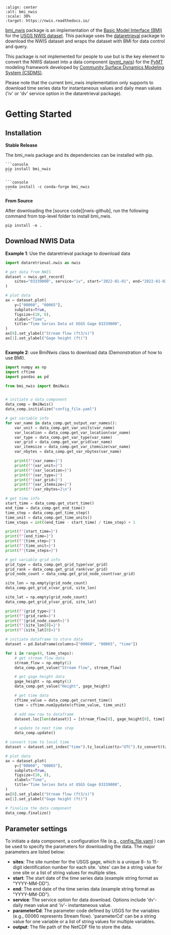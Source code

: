 ```{image} _static/bmi_nwis_logo.png
:align: center
:alt: bmi_nwis
:scale: 30%
:target: https://nwis.readthedocs.io/
```

[bmi_nwis][bmi_nwis-github] package is an implementation of the
[Basic Model Interface (BMI)][bmi-docs] for the [USGS NWIS dataset][nwis-link].
This package uses the [dataretrieval][dataretrieval] package
to download the NWIS dataset and wraps the dataset with BMI for data control and query.

This package is not implemented for people to use but is the key element to convert the NWIS dataset
into a data component ([pymt_nwis][pymt_nwis]) for
the [PyMT][pymt-docs] modeling framework developed by
[Community Surface Dynamics Modeling System (CSDMS)][csdms].

Please note that the current bmi_nwis implementation only supports to download time series data
for instantaneous values and daily mean values ('iv' or 'dv' service option in the dataretrieval package).

# Getting Started

## Installation

**Stable Release**

The bmi_nwis package and its dependencies can be installed with pip.

````{tab} pip
```console
pip install bmi_nwis
```
````

````{tab} conda
```console
conda install -c conda-forge bmi_nwis
```
````

**From Source**

After downloading the [source code][nwis-github], run the following command from top-level
folder to install bmi_nwis.

```console
pip install -e .
```

## Download NWIS Data


**Example 1**: Use the dataretrieval package to download data

```python
import dataretrieval.nwis as nwis

# get data from NWIS
dataset = nwis.get_record(
    sites="03339000", service="iv", start="2022-01-01", end="2022-01-03"
)

# plot data
ax = dataset.plot(
    y=["00060", "00065"],
    subplots=True,
    figsize=(10, 8),
    xlabel="Time",
    title="Time Series Data at USGS Gage 03339000",
)
ax[0].set_ylabel("Stream flow (ft3/s)")
ax[1].set_ylabel("Gage height (ft)")
```

```{image} _static/plot.png
```

**Example 2**: use BmiNwis class to download data (Demonstration of how to use BMI).

```python
import numpy as np
import cftime
import pandas as pd

from bmi_nwis import BmiNwis


# initiate a data component
data_comp = BmiNwis()
data_comp.initialize("config_file.yaml")

# get variable info
for var_name in data_comp.get_output_var_names():
    var_unit = data_comp.get_var_units(var_name)
    var_location = data_comp.get_var_location(var_name)
    var_type = data_comp.get_var_type(var_name)
    var_grid = data_comp.get_var_grid(var_name)
    var_itemsize = data_comp.get_var_itemsize(var_name)
    var_nbytes = data_comp.get_var_nbytes(var_name)

    print(f"{var_name=}")
    print(f"{var_unit=}")
    print(f"{var_location=}")
    print(f"{var_type=}")
    print(f"{var_grid=}")
    print(f"{var_itemsize=}")
    print(f"{var_nbytes=}\n")

# get time info
start_time = data_comp.get_start_time()
end_time = data_comp.get_end_time()
time_step = data_comp.get_time_step()
time_unit = data_comp.get_time_units()
time_steps = int((end_time - start_time) / time_step) + 1

print(f"{start_time=}")
print(f"{end_time=}")
print(f"{time_step=}")
print(f"{time_unit=}")
print(f"{time_steps=}")

# get variable grid info
grid_type = data_comp.get_grid_type(var_grid)
grid_rank = data_comp.get_grid_rank(var_grid)
grid_node_count = data_comp.get_grid_node_count(var_grid)

site_lon = np.empty(grid_node_count)
data_comp.get_grid_x(var_grid, site_lon)

site_lat = np.empty(grid_node_count)
data_comp.get_grid_y(var_grid, site_lat)

print(f"{grid_type=}")
print(f"{grid_rank=}")
print(f"{grid_node_count=}")
print(f"{site_lon[0]=}")
print(f"{site_lat[0]=}")

# initiate dataframe to store data
dataset = pd.DataFrame(columns=["00060", "00065", "time"])

for i in range(0, time_steps):
    # get stream flow data
    stream_flow = np.empty(1)
    data_comp.get_value("Stream flow", stream_flow)

    # get gage height data
    gage_height = np.empty(1)
    data_comp.get_value("Height", gage_height)

    # get time data
    cftime_value = data_comp.get_current_time()
    time = cftime.num2pydate(cftime_value, time_unit)

    # add new row to dataframe
    dataset.loc[len(dataset)] = [stream_flow[0], gage_height[0], time]

    # update to next time step
    data_comp.update()

# convert time to local time
dataset = dataset.set_index("time").tz_localize(tz="UTC").tz_convert(tz="US/Central")

# plot data
ax = dataset.plot(
    y=["00060", "00065"],
    subplots=True,
    figsize=(10, 8),
    xlabel="Time",
    title="Time Series Data at USGS Gage 03339000",
)
ax[0].set_ylabel("Stream flow (ft3/s)")
ax[1].set_ylabel("Gage height (ft)")

# finalize the data component
data_comp.finalize()
```

## Parameter settings

To initiate a data component, a configuration file (e.g., [config_file.yaml][config] )
can be used to specify the parameters for downloading the data. The major parameters are
listed below:

- **sites**: The site number for the USGS gage, which is a unique 8- to 15-digit identification number for each site.
  'sites' can be a string value for one site or a list of string values for multiple sites.
- **start**: The start date of the time series data (example string format as "YYYY-MM-DD").
- **end**: The end date of the time series data (example string format as "YYYY-MM-DD").
- **service**: The service option for data download.
  Options include 'dv'- daily mean value and 'iv'- instantaneous value.
- **parameterCd**: The parameter code defined by USGS for the variables (e.g., 00060 represents Stream flow).
  'parameterCd' can be a string value for one variable or a list of string values for multiple variables.
- **output**: The file path of the NetCDF file to store the data.


<!-- links -->
[bmi-docs]: https://bmi.readthedocs.io
[bmi_nwis-github]: https://github.com/gantian127/bmi_nwis
[csdms]: https://csdms.colorado.edu
[dataretrieval]: https://github.com/USGS-python/dataretrieval
[nwis-link]: https://waterdata.usgs.gov/nwis?
[pymt_nwis]: https://pymt-nwis.readthedocs.io
[pymt-docs]: https://pymt.readthedocs.io
[config]: https://github.com/gantian127/bmi_nwis/blob/master/notebooks/config_file.yaml
